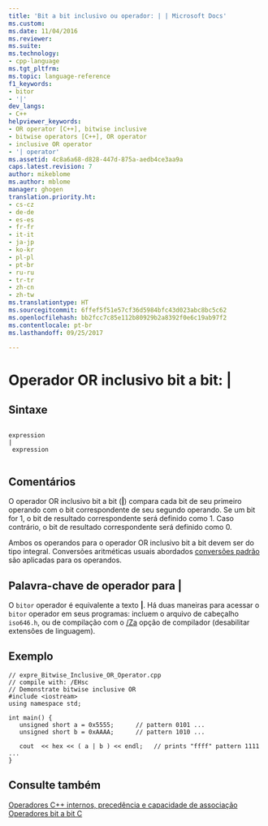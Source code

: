 ```yaml
---
title: 'Bit a bit inclusivo ou operador: | | Microsoft Docs'
ms.custom: 
ms.date: 11/04/2016
ms.reviewer: 
ms.suite: 
ms.technology:
- cpp-language
ms.tgt_pltfrm: 
ms.topic: language-reference
f1_keywords:
- bitor
- '|'
dev_langs:
- C++
helpviewer_keywords:
- OR operator [C++], bitwise inclusive
- bitwise operators [C++], OR operator
- inclusive OR operator
- '| operator'
ms.assetid: 4c8a6a68-d828-447d-875a-aedb4ce3aa9a
caps.latest.revision: 7
author: mikeblome
ms.author: mblome
manager: ghogen
translation.priority.ht:
- cs-cz
- de-de
- es-es
- fr-fr
- it-it
- ja-jp
- ko-kr
- pl-pl
- pt-br
- ru-ru
- tr-tr
- zh-cn
- zh-tw
ms.translationtype: HT
ms.sourcegitcommit: 6ffef5f51e57cf36d5984bfc43d023abc8bc5c62
ms.openlocfilehash: bb2fcc7c85e112b80929b2a8392f0e6c19ab97f2
ms.contentlocale: pt-br
ms.lasthandoff: 09/25/2017

---
```

# <a name="bitwise-inclusive-or-operator-"></a>Operador OR inclusivo bit a bit: |
## <a name="syntax"></a>Sintaxe  
  
```  
  
expression   
|  
 expression  
  
```  
  
## <a name="remarks"></a>Comentários  
 O operador OR inclusivo bit a bit (**&#124;**) compara cada bit de seu primeiro operando com o bit correspondente de seu segundo operando. Se um bit for 1, o bit de resultado correspondente será definido como 1. Caso contrário, o bit de resultado correspondente será definido como 0.  
  
 Ambos os operandos para o operador OR inclusivo bit a bit devem ser do tipo integral. Conversões aritméticas usuais abordados [conversões padrão](standard-conversions.md) são aplicadas para os operandos.  
  
## <a name="operator-keyword-for-124"></a>Palavra-chave de operador para &#124;  
 O `bitor` operador é equivalente a texto **&#124;**. Há duas maneiras para acessar o `bitor` operador em seus programas: incluem o arquivo de cabeçalho `iso646.h`, ou de compilação com o [/Za](../build/reference/za-ze-disable-language-extensions.md) opção de compilador (desabilitar extensões de linguagem).  
  
## <a name="example"></a>Exemplo  
  
```  
// expre_Bitwise_Inclusive_OR_Operator.cpp  
// compile with: /EHsc  
// Demonstrate bitwise inclusive OR  
#include <iostream>  
using namespace std;  
  
int main() {  
   unsigned short a = 0x5555;      // pattern 0101 ...  
   unsigned short b = 0xAAAA;      // pattern 1010 ...  
  
   cout  << hex << ( a | b ) << endl;   // prints "ffff" pattern 1111 ...  
}  
```  
  
## <a name="see-also"></a>Consulte também  
 [Operadores C++ internos, precedência e capacidade de associação](../cpp/cpp-built-in-operators-precedence-and-associativity.md)   
 [Operadores bit a bit C](../c-language/c-bitwise-operators.md)


